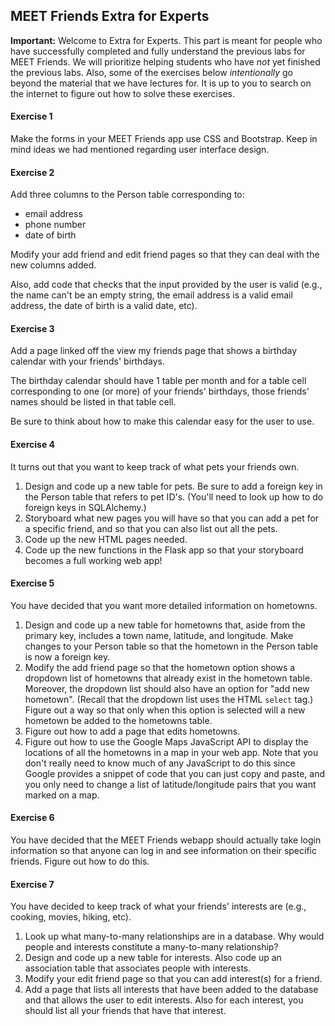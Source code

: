 MEET Friends Extra for Experts
------------------------------

**Important:** Welcome to Extra for Experts. This part is meant for people who have successfully completed and fully understand the previous labs for MEET Friends. We will prioritize helping students who have *not* yet finished the previous labs. Also, some of the exercises below *intentionally* go beyond the material that we have lectures for. It is up to you to search on the internet to figure out how to solve these exercises.

#### Exercise 1

Make the forms in your MEET Friends app use CSS and Bootstrap. Keep in mind ideas we had mentioned regarding user interface design.

#### Exercise 2

Add three columns to the Person table corresponding to:

* email address
* phone number
* date of birth

Modify your add friend and edit friend pages so that they can deal with the new columns added.

Also, add code that checks that the input provided by the user is valid (e.g., the name can't be an empty string, the email address is a valid email address, the date of birth is a valid date, etc).

#### Exercise 3

Add a page linked off the view my friends page that shows a birthday calendar with your friends' birthdays.

The birthday calendar should have 1 table per month and for a table cell corresponding to one (or more) of your friends' birthdays, those friends' names should be listed in that table cell.

Be sure to think about how to make this calendar easy for the user to use.

#### Exercise 4

It turns out that you want to keep track of what pets your friends own.

1. Design and code up a new table for pets. Be sure to add a foreign key in the Person table that refers to pet ID's. (You'll need to look up how to do foreign keys in SQLAlchemy.)
2. Storyboard what new pages you will have so that you can add a pet for a specific friend, and so that you can also list out all the pets.
3. Code up the new HTML pages needed.
4. Code up the new functions in the Flask app so that your storyboard becomes a full working web app!

#### Exercise 5

You have decided that you want more detailed information on hometowns.

1. Design and code up a new table for hometowns that, aside from the primary key, includes a town name, latitude, and longitude. Make changes to your Person table so that the hometown in the Person table is now a foreign key.
2. Modify the add friend page so that the hometown option shows a dropdown list of hometowns that already exist in the hometown table. Moreover, the dropdown list should also have an option for "add new hometown". (Recall that the dropdown list uses the HTML `select` tag.) Figure out a way so that only when this option is selected will a new hometown be added to the hometowns table.
3. Figure out how to add a page that edits hometowns.
4. Figure out how to use the Google Maps JavaScript API to display the locations of all the hometowns in a map in your web app. Note that you don't really need to know much of any JavaScript to do this since Google provides a snippet of code that you can just copy and paste, and you only need to change a list of latitude/longitude pairs that you want marked on a map.

#### Exercise 6

You have decided that the MEET Friends webapp should actually take login information so that anyone can log in and see information on their specific friends. Figure out how to do this.

#### Exercise 7

You have decided to keep track of what your friends' interests are (e.g., cooking, movies, hiking, etc).

1. Look up what many-to-many relationships are in a database. Why would people and interests constitute a many-to-many relationship?
2. Design and code up a new table for interests. Also code up an association table that associates people with interests.
3. Modify your edit friend page so that you can add interest(s) for a friend.
4. Add a page that lists all interests that have been added to the database and that allows the user to edit interests. Also for each interest, you should list all your friends that have that interest.

